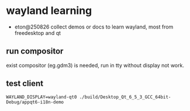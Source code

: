 # wayland learning
- eton@250826 collect demos or docs to learn wayland, most from freedesktop and qt


## run compositor
exist compositor (eg.gdm3) is needed, run in tty without display not work.

## test client
```
WAYLAND_DISPLAY=wayland-qt0 ./build/Desktop_Qt_6_5_3_GCC_64bit-Debug/appqt6-i18n-demo
```

